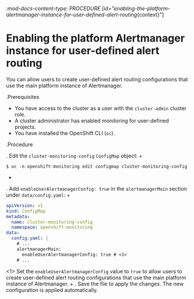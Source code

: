 :_mod-docs-content-type: PROCEDURE
[id="enabling-the-platform-alertmanager-instance-for-user-defined-alert-routing_{context}"]
# Enabling the platform Alertmanager instance for user-defined alert routing

You can allow users to create user-defined alert routing configurations that use the main platform instance of Alertmanager.

.Prerequisites

* You have access to the cluster as a user with the `cluster-admin` cluster role.
* A cluster administrator has enabled monitoring for user-defined projects.
* You have installed the OpenShift CLI (`oc`).

.Procedure

. Edit the `cluster-monitoring-config` `ConfigMap` object:
+

```terminal
$ oc -n openshift-monitoring edit configmap cluster-monitoring-config

```
+
. Add `enableUserAlertmanagerConfig: true` in the `alertmanagerMain` section under `data/config.yaml`:
+

```yaml
apiVersion: v1
kind: ConfigMap
metadata:
  name: cluster-monitoring-config
  namespace: openshift-monitoring
data:
  config.yaml: |
    # ...
    alertmanagerMain:
      enableUserAlertmanagerConfig: true # <1>
    # ...

```
<1> Set the `enableUserAlertmanagerConfig` value to `true` to allow users to create user-defined alert routing configurations that use the main platform instance of Alertmanager.
+
. Save the file to apply the changes. The new configuration is applied automatically.

